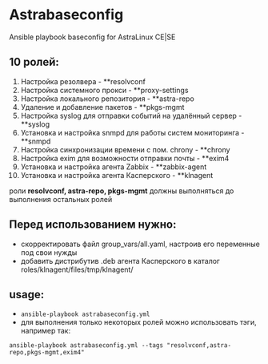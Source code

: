 # Astrabaseconfig
Ansible playbook baseconfig for AstraLinux CE|SE

## 10 ролей:
1. Настройка резолвера - **resolvconf
2. Настройка системного прокси - **proxy-settings
3. Настройка локального репозитория - **astra-repo
4. Удаление и добавление пакетов - **pkgs-mgmt
5. Настройка syslog для отправки событий на удалённый сервер - **syslog
6. Установка и настройка snmpd для работы систем мониторинга - **snmpd
7. Настройка синхронизации времени с пом. chrony - **chrony
8. Настройка exim для возможности отправки почты - **exim4
9. Установка и настройка агента Zabbix - **zabbix-agent
10. Установка и настройка агента Касперского - **klnagent

роли **resolvconf, astra-repo, pkgs-mgmt** должны выполняться до выполнения остальных ролей

## Перед использованием нужно:
- скорректировать файл group_vars/all.yaml, настроив его переменные под свои нужды
- добавить дистрибутив .deb агента Касперского в каталог roles/klnagent/files/tmp/klnagent/

## usage:
- `ansible-playbook astrabaseconfig.yml`
- для выполнения только некоторых ролей можно использовать тэги, например так:

`ansible-playbook astrabaseconfig.yml --tags "resolvconf,astra-repo,pkgs-mgmt,exim4"`


